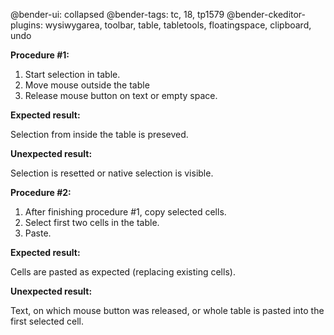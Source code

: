 @bender-ui: collapsed
@bender-tags: tc, 18, tp1579
@bender-ckeditor-plugins: wysiwygarea, toolbar, table, tabletools, floatingspace, clipboard, undo

**Procedure #1:**

1. Start selection in table.
2. Move mouse outside the table
3. Release mouse button on text or empty space.

**Expected result:**

Selection from inside the table is preseved.

**Unexpected result:**

Selection is resetted or native selection is visible.

**Procedure #2:**

1. After finishing procedure #1, copy selected cells.
2. Select first two cells in the table.
3. Paste.

**Expected result:**

Cells are pasted as expected (replacing existing cells).

**Unexpected result:**

Text, on which mouse button was released, or whole table is pasted into the first selected cell.
